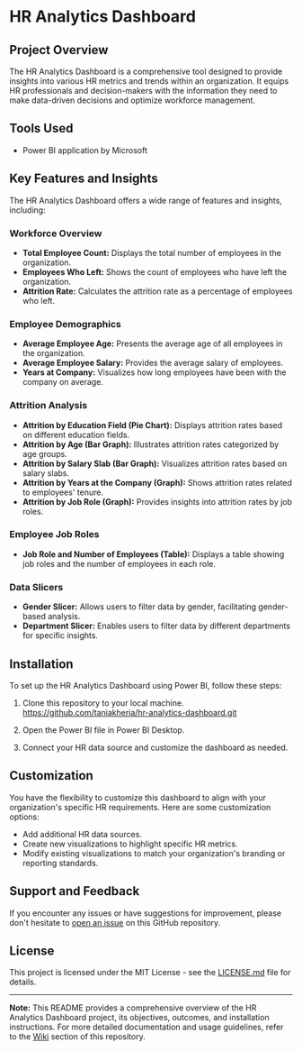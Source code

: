 # HR Analytics Dashboard

## Project Overview
The HR Analytics Dashboard is a comprehensive tool designed to provide insights into various HR metrics and trends within an organization. It equips HR professionals and decision-makers with the information they need to make data-driven decisions and optimize workforce management.

## Tools Used
- Power BI application by Microsoft

## Key Features and Insights
The HR Analytics Dashboard offers a wide range of features and insights, including:

### Workforce Overview
- **Total Employee Count:** Displays the total number of employees in the organization.
- **Employees Who Left:** Shows the count of employees who have left the organization.
- **Attrition Rate:** Calculates the attrition rate as a percentage of employees who left.

### Employee Demographics
- **Average Employee Age:** Presents the average age of all employees in the organization.
- **Average Employee Salary:** Provides the average salary of employees.
- **Years at Company:** Visualizes how long employees have been with the company on average.

### Attrition Analysis
- **Attrition by Education Field (Pie Chart):** Displays attrition rates based on different education fields.
- **Attrition by Age (Bar Graph):** Illustrates attrition rates categorized by age groups.
- **Attrition by Salary Slab (Bar Graph):** Visualizes attrition rates based on salary slabs.
- **Attrition by Years at the Company (Graph):** Shows attrition rates related to employees' tenure.
- **Attrition by Job Role (Graph):** Provides insights into attrition rates by job roles.

### Employee Job Roles
- **Job Role and Number of Employees (Table):** Displays a table showing job roles and the number of employees in each role.

### Data Slicers
- **Gender Slicer:** Allows users to filter data by gender, facilitating gender-based analysis.
- **Department Slicer:** Enables users to filter data by different departments for specific insights.

## Installation
To set up the HR Analytics Dashboard using Power BI, follow these steps:

1. Clone this repository to your local machine.
 https://github.com/taniakheria/hr-analytics-dashboard.git

2. Open the Power BI file in Power BI Desktop.

3. Connect your HR data source and customize the dashboard as needed.

## Customization
You have the flexibility to customize this dashboard to align with your organization's specific HR requirements. Here are some customization options:

- Add additional HR data sources.
- Create new visualizations to highlight specific HR metrics.
- Modify existing visualizations to match your organization's branding or reporting standards.

## Support and Feedback
If you encounter any issues or have suggestions for improvement, please don't hesitate to [open an issue](https://github.com/yourusername/hr-analytics-dashboard/issues) on this GitHub repository.

## License
This project is licensed under the MIT License - see the [LICENSE.md](LICENSE.md) file for details.

---

**Note:** This README provides a comprehensive overview of the HR Analytics Dashboard project, its objectives, outcomes, and installation instructions. For more detailed documentation and usage guidelines, refer to the [Wiki](https://github.com/yourusername/hr-analytics-dashboard/wiki) section of this repository.
